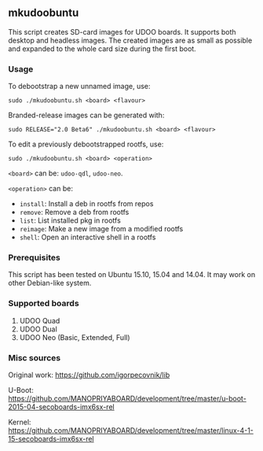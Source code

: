 ## mkudoobuntu
This script creates SD-card images for UDOO boards. It supports both desktop and 
headless images. The created images are as small as possible and expanded to the 
whole card size during the first boot.

### Usage
To debootstrap a new unnamed image, use:

    sudo ./mkudoobuntu.sh <board> <flavour>

Branded-release images can be generated with:

    sudo RELEASE="2.0 Beta6" ./mkudoobuntu.sh <board> <flavour>

To edit a previously debootstrapped rootfs, use:

    sudo ./mkudoobuntu.sh <board> <operation>

`<board>` can be: `udoo-qdl`, `udoo-neo`.

`<operation>` can be:
 * `install`: Install a deb in rootfs from repos
 * `remove`: Remove a deb from rootfs
 * `list`: List installed pkg in rootfs
 * `reimage`: Make a new image from a modified rootfs
 * `shell`: Open an interactive shell in a rootfs
    
### Prerequisites
This script has been tested on Ubuntu 15.10, 15.04 and 14.04. 
It may work on other Debian-like system.

### Supported boards
1. UDOO Quad 
2. UDOO Dual
3. UDOO Neo (Basic, Extended, Full)

### Misc sources
Original work:
https://github.com/igorpecovnik/lib 

U-Boot:
https://github.com/MANOPRIYABOARD/development/tree/master/u-boot-2015-04-secoboards-imx6sx-rel

Kernel:
https://github.com/MANOPRIYABOARD/development/tree/master/linux-4-1-15-secoboards-imx6sx-rel

